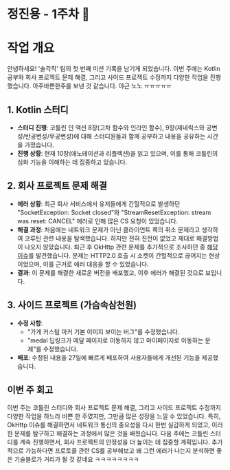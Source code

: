 # 정진용 - 1주차 🚀

# 작업 개요
안녕하세요! '술각작' 팀의 첫 번째 미션 기록을 남기게 되었습니다. 이번 주에는 Kotlin 공부와 회사 프로젝트 문제 해결, 그리고 사이드 프로젝트 수정까지 다양한 작업을 진행했습니다. 아주바쁜한주를 보낸 것 같습니다. 야근 노노 ㅠㅠㅠㅠㅠ

## 1. Kotlin 스터디
- **스터디 진행**: 코틀린 인 액션 8장(고차 함수와 인라인 함수), 9장(제네릭스와 공변성/반공변성/무공변성)에 대해 스터디원들과 함께 공부하고 내용을 공유하는 시간을 가졌습니다.
- **진행 상황**: 현재 10장(애노테이션과 리플렉션)을 읽고 있으며, 이를 통해 코틀린의 심화 기능을 이해하는 데 집중하고 있습니다.

## 2. 회사 프로젝트 문제 해결
- **에러 상황**: 최근 회사 서비스에서 유저들에게 간헐적으로 발생하던 "SocketException: Socket closed"와 "StreamResetException: stream was reset: CANCEL" 에러로 인해 많은 CS 요청이 있었습니다.
- **해결 과정**: 처음에는 네트워크 문제가 아닌 클라이언트 쪽의 취소 문제라고 생각하여 코루틴 관련 내용을 탐색했습니다. 하지만 전혀 진전이 없었고 제대로 해결방법이 나오지 않았습니다. 퇴근 후 OkHttp 관련 문제를 추가적으로 조사하던 중 [해당 이슈](https://github.com/square/okhttp/issues/3948#issuecomment-384278758)를 발견했습니다. 문제는 HTTP2.0 호출 시 소켓이 간헐적으로 끊어지는 현상이었으며, 이를 근거로 에러 대응을 할 수 있었습니다.
- **결과**: 이 문제를 해결한 새로운 버전을 배포했고, 이후 에러가 해결된 것으로 보입니다.

## 3. 사이드 프로젝트 (가슴속삼천원)
- **수정 사항**:
  - "가게 커스텀 마커 기본 이미지 보이는 버그"를 수정했습니다.
  - "medal 딥링크가 메달 페이지로 이동하지 않고 마이페이지로 이동하는 문제"를 수정했습니다.
- **배포**: 수정된 내용을 27일에 빠르게 배포하여 사용자들에게 개선된 기능을 제공했습니다.

## 이번 주 회고
이번 주는 코틀린 스터디와 회사 프로젝트 문제 해결, 그리고 사이드 프로젝트 수정까지 다양한 작업을 하느라 바쁜 한 주였지만, 그만큼 많은 성장을 느낄 수 있었습니다. 특히, OkHttp 이슈를 해결하면서 네트워크 통신의 중요성을 다시 한번 실감하게 되었고, 이러한 문제를 탐구하고 해결하는 과정에서 많은 것을 배웠습니다. 다음 주에는 코틀린 스터디를 계속 진행하면서, 회사 프로젝트의 안정성을 더 높이는 데 집중할 계획입니다.
추가적으로 가능하다면 프로토콜 관련 CS를 공부해보고 왜 그런 에러가 나는지 분석하면 좋은 기술블로가 거리가 될 것 같네요 ㅋㅋㅋㅋㅋㅋㅋㅋ
